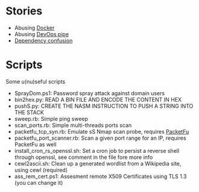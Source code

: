 # Stories
- Abusing [Docker](./docker-attack)
- Abusing [DevOps pipe](./devops_abuse)
- [Dependency confusion](./dep-con)
# Scripts
Some u(nu)seful scripts
- SprayDom.ps1: Password spray attack against domain users
- bin2hex.py: READ A BIN FILE AND ENCODE THE CONTENT IN HEX<br>
- pushS.py: CREATE THE NASM INSTRUCTION TO PUSH A STRING INTO THE STACK
- sweep.rb: Simple ping sweep
- scan_ports.rb: Simple multi-threads ports scan
- packetfu_tcp_syn.rb: Emulate sS Nmap scan probe, requires <a href="https://github.com/packetfu/packetfu">PacketFu</a>
- packetfu_port_scanner.rb: Scan a given port range for an IP, requires PacketFu as well
- install_cron_rs_openssl.sh: Set a cron job to persist a reverse shell through openssl, see comment in the file fore more info
- cewl2ascii.sh: Clean up a generated wordlist from a Wikipedia site, using cewl (required)
- ass_rem_cert.ps1: Assesment remote X509 Certificates using TLS 1.3 (you can change it)
